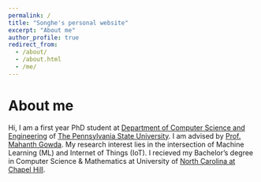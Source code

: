 ```yaml
---
permalink: /
title: "Songhe's personal website"
excerpt: "About me"
author_profile: true
redirect_from: 
  - /about/
  - /about.html
  - /me/
---
```


About me
=====

Hi, I am a first year PhD student at [Department of Computer Science and Engineering](https://www.eecs.psu.edu/) of [The Pennsylvania State University](https://www.psu.edu/). I am advised by [Prof. Mahanth Gowda](http://www.cse.psu.edu/~mkg31/). My research interest lies in the intersection of Machine Learning (ML) and Internet of Things (IoT). I recieved my Bachelor’s degree in Computer Science & Mathematics at University of [North Carolina at Chapel Hill](https://www.unc.edu/).
